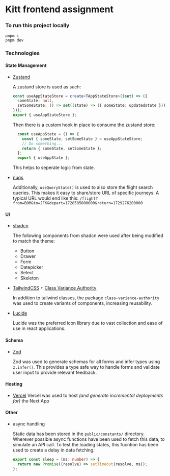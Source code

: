 # Kitt frontend assignment

### To run this project locally
```
pnpm i
pnpm dev
```
### Technologies
#### State Management
- [Zustand](https://zustand-demo.pmnd.rs/)

  A zustand store is used as such:
  
  ```ts
  const useAppStateStore = create<TAppStateStore>((set) => ({
    someState: null,
    setSomeState: () => set((state) => ({ someState: updatedstate })),
  }));
  export { useAppStateStore };
  ```
  Then there is a custom hook in place to consume the zustand store:
  ```ts
    const useAppState = () => {
      const { someState, setSomeState } = useAppStateStore;
      // Do something...
      return { someState, setSomeState };
    };
    export { useAppState };
  ```
  This helps to seperate logic from state.

- [nuqs](https://nuqs.47ng.com/)
  
  Additionally, `useQueryState()` is used to also store the flight search queries. This makes it easy to share/store URL of specific journeys.
  A typical URL would end like this:
  `/flight?from=BOM&to=JFK&depart=1728585000000&return=1729276200000`

#### UI
- [shadcn](https://ui.shadcn.com)
   
  The following components from shadcn were used after being modified to match the theme:
  - Button
  - Drawer
  - Form
  - Datepicker
  - Select
  - Skeleton
-  [TailwindCSS](https://tailwindcss.com/) + [Class Variance Authority](https://cva.style/docs)

   In addition to tailwind classes, the package `class-variance-authority` was used to create variants of components, increasing reusability.
- [Lucide](https://lucide.dev/)
  
   Lucide was the preferred icon library due to vast collection and ease of use in react applications.

#### Schema
- [Zod](https://zod.dev/)
  
  Zod was used to generate schemas for all forms and infer types using `z.infer()`. This provides a type safe way to handle forms and validate user input to provide relevant feedback.

#### Hosting
- [Vercel](https://vercel.com/)
  Vercel was used to host *(and generate incremental deployments for)* the Next App

#### Other

- async handling

  Static data has been stored in the `public/constants/` directory. Wherever possible async functions have been used to fetch this data, to simulate an API call. To test the loading states, this fucntion has been used to create a delay in data fetching:
  ```ts
  export const sleep = (ms: number) => {
    return new Promise((resolve) => setTimeout(resolve, ms));
  };
  ```
